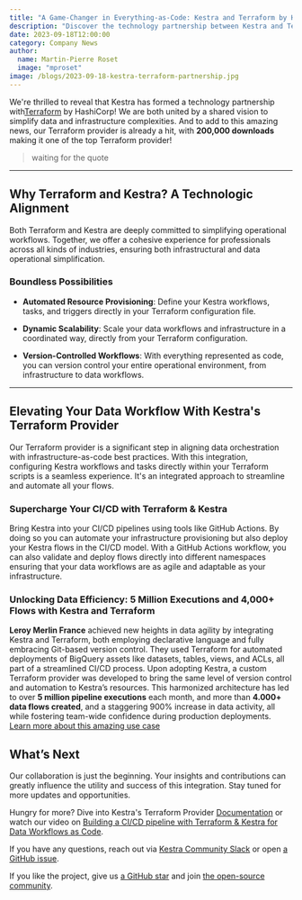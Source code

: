 ```yaml
---
title: "A Game-Changer in Everything-as-Code: Kestra and Terraform by HashiCorp Join Forces"
description: "Discover the technology partnership between Kestra and Terraform by HashiCorp. Experience simplified operational workflows across data and infrastructure, seamless CI/CD integrations, and a Terraform provider with already 200,000 downloads."
date: 2023-09-18T12:00:00
category: Company News
author:
  name: Martin-Pierre Roset
  image: "mproset"
image: /blogs/2023-09-18-kestra-terraform-partnership.jpg
---
```

We're thrilled to reveal that Kestra has formed a technology partnership with[Terraform](https://www.terraform.io/) by HashiCorp! We are both united by a shared vision to simplify data and infrastructure complexities. And to add to this amazing news, our Terraform provider is already a hit, with **200,000 downloads** making it one of the top Terraform provider! 

>waiting for the quote
---

## Why Terraform and Kestra? A Technologic Alignment ##

Both Terraform and Kestra are deeply committed to simplifying operational workflows. Together, we offer a cohesive experience for professionals across all kinds of industries, ensuring both infrastructural and data operational simplification.

### Boundless Possibilities ###

- **Automated Resource Provisioning**: Define your Kestra workflows, tasks, and triggers directly in your Terraform configuration file.

- **Dynamic Scalability**: Scale your data workflows and infrastructure in a coordinated way, directly from your Terraform configuration.

- **Version-Controlled Workflows**: With everything represented as code, you can version control your entire operational environment, from infrastructure to data workflows.

--- 

## Elevating Your Data Workflow With Kestra's Terraform Provider ##

Our Terraform provider is a significant step in aligning data orchestration with infrastructure-as-code best practices. With this integration, configuring Kestra workflows and tasks directly within your Terraform scripts is a seamless experience. It's an integrated approach to streamline and automate all your flows.

### Supercharge Your CI/CD with Terraform & Kestra ###
Bring Kestra into your CI/CD pipelines using tools like GitHub Actions. By doing so you can automate your infrastructure provisioning but also deploy your Kestra flows in the CI/CD model. With a GitHub Actions workflow, you can also validate and deploy flows directly into different namespaces ensuring that your data workflows are as agile and adaptable as your infrastructure.

### Unlocking Data Efficiency: 5 Million Executions and 4,000+ Flows with Kestra and Terraform ###
**Leroy Merlin France** achieved new heights in data agility by integrating Kestra and Terraform, both employing declarative language and fully embracing Git-based version control. They used Terraform for automated deployments of BigQuery assets like datasets, tables, views, and ACLs, all part of a streamlined CI/CD process. Upon adopting Kestra, a custom Terraform provider was developed to bring the same level of version control and automation to Kestra’s resources. This harmonized architecture has led to over **5 million pipeline executions** each month, and more than **4.000+ data flows created**, and a staggering 900% increase in data activity, all while fostering team-wide confidence during production deployments.
[Learn more about this amazing use case]()

## What’s Next ##

Our collaboration is just the beginning. Your insights and contributions can greatly influence the utility and success of this integration. Stay tuned for more updates and opportunities.

Hungry for more? Dive into Kestra's Terraform Provider [Documentation](https://kestra.io/docs/terraform) or watch our video on [Building a CI/CD pipeline with Terraform & Kestra for Data Workflows as Code](https://www.youtube.com/watch?v=tiHa3zucS_Q&t=1s&ab_channel=Kestra).

If you have any questions, reach out via [Kestra Community Slack](https://kestra.io/slack) or open [a GitHub issue](https://github.com/kestra-io/kestra).

If you like the project, give us [a GitHub star](https://github.com/kestra-io/kestra) and join [the open-source community](https://kestra.io/slack).
